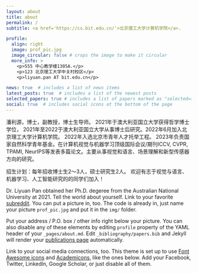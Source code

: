 ```yaml
---
layout: about
title: about
permalink: /
subtitle: <a href='https://cs.bit.edu.cn/'>北京理工大学计算机学院</a>.  

profile:
  align: right
  image: prof_pic.jpg
  image_circular: false # crops the image to make it circular
  more_info: >
    <p>555 中心教学楼1305A.</p>
    <p>123 北京理工大学中关村校区</p>
    <p>liyuan.pan AT bit.edu.cn</p>

news: true  # includes a list of news items
latest_posts: true  # includes a list of the newest posts
selected_papers: true # includes a list of papers marked as "selected={true}"
social: true  # includes social icons at the bottom of the page
---
```


潘利源，博士，副教授，博士生导师。 2021年于澳大利亚国立大学获得哲学博士学位， 2021年至2022于澳大利亚国立大学从事博士后研究。2022年6月加入北京理工大学计算机学院。 2022年入选北京市青年人才托举工程。 2023年负责国家自然科学青年基金。在计算机视觉与机器学习顶级国际会议/期刊ICCV, CVPR, TPAMI, NeurIPS等发表多篇论文。主要从事视觉和语言、场景理解和新型传感器方向的研究。

招生计划：每年招收博士生2～3人，硕士研究生2人。 欢迎有志于视觉与语言、机器学习、人工智能研究的的同学们加入！

Dr. Liyuan Pan obtained her Ph.D. degeree from the Australian National University at 2021. Tell the world about yourself. Link to your favorite [subreddit](http://reddit.com). You can put a picture in, too. The code is already in, just name your picture `prof_pic.jpg` and put it in the `img/` folder.

Put your address / P.O. box / other info right below your picture. You can also disable any of these elements by editing `profile` property of the YAML header of your `_pages/about.md`. Edit `_bibliography/papers.bib` and Jekyll will render your [publications page](/al-folio/publications/) automatically.

Link to your social media connections, too. This theme is set up to use [Font Awesome icons](http://fortawesome.github.io/Font-Awesome/) and [Academicons](https://jpswalsh.github.io/academicons/), like the ones below. Add your Facebook, Twitter, LinkedIn, Google Scholar, or just disable all of them.
